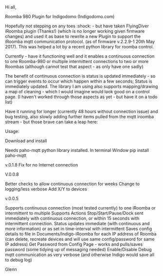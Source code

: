 Hi all,

Roomba 980 Plugin for Indigodomo (Indigodomo.com)

Hopefully not stepping on any toes :shock: - but have taken FlyingDiver iRoomba plugin (Thanks!) (which is no longer working given firmware changes) and used it as base to rewrite a new Plugin to support the iRoomba mqtt communication protocol. (as of firmware v.2.2.9-1 20th May 2017). This was helped a lot by a recent python library for roomba control.

Currently - have it functioning well and it enables a continuous connection to one Roomba-980 or multiple intermittent connections to two or more Roombas (although cannot test that aspect - as only have one sadly)

The benefit of continuous connection is status is updated immediately - so can trigger events to occur which happen within a few seconds; Status is immediately updated.
The library I am using also supports mapping/drawing a map of cleaning - which I would imagine would look good on a control page. (I haven't worked through those aspects as yet - but have it on a todo list)

Have it running for longer (currently 48 hours without connection issue) and bug testing, also slowly adding further items pulled from the mqtt iroomba stream - but those brave can take a leap here:

Usage:

Download and install

Needs paho-mqtt python library installed.
In terminal Window
pip install paho-mqtt

v.0.1.8
Fix for no Internet connection


V.0.0.8

Better checks to allow continuous connection for weeks
Change to logging/less verbose
Add X/Y to devices

v.0.0.5

Supports continuous connection (most tested currently) to one iRoomba or intermittent to multiple
Supports Actions Stop/Start/Pause/Dock sent immediately with continuous connection, or within 15 seconds with intermittent connection.
Status updates immediate (with continuous and more information) or as set in time-interval with intermittent
Saves config details to file in Documents/Indigo-iRoomba for each IP address of Roomba
(can delete, recreate devices and will use same config/password for same IP address)
Get Password from Config Page - works and pulls/saves password (some tidying up of messaging needed)
Enable/Disable Debug mqtt communication as very verbose (and otherwise Indigo would save all to debug log)

Glenn
